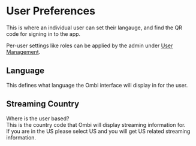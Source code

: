 # User Preferences

This is where an individual user can set their langauge, and find the QR code for signing in to the app.  

Per-user settings like roles can be applied by the admin under [User Management](/guides/usermanagement).  

## Language

This defines what language the Ombi interface will display in for the user.  

## Streaming Country

Where is the user based?  
This is the country code that Ombi will display streaming information for.  
If you are in the US please select US and you will get US related streaming information.  
